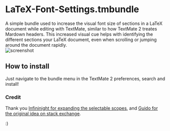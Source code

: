 # LaTeX-Font-Settings.tmbundle

A simple bundle used to increase the visual font size of sections in a LaTeX document while editing with TextMate, similar to how TextMate 2 treates Mardown headers.  This increased visual cue helps with identifying the different sections your LaTeX document, even when scrolling or jumping around the document rapidly.  
![screenshot](https://cdn.rawgit.com/bcomnes/LaTeX-Font-Settings.tmbundle/master/screenshot.png)

## How to install

Just navigate to the bundle menu in the TextMate 2 preferences, search and install!

### Credit
Thank you [Infininight for expanding the selectable scopes](https://github.com/textmate/latex.tmbundle/commit/65eaf2b8efbf466e9075c9f947a25a124b53f3f7), and [Guido for the original idea on stack exchange](http://tex.stackexchange.com/questions/98574/textmate-2-how-can-increase-font-size-of-sections-in-the-markup-code).

:)
